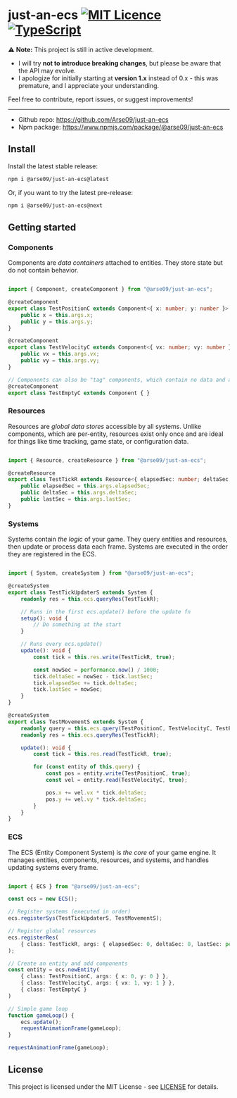 # just-an-ecs [![MIT Licence](https://badges.frapsoft.com/os/mit/mit.svg?v=103)](https://opensource.org/licenses/mit-license.php) [![TypeScript](https://badges.frapsoft.com/typescript/code/typescript.svg?v=101)](https://github.com/ellerbrock/typescript-badges/)

⚠️ **Note:** This project is still in active development.  

- I will try **not to introduce breaking changes**, but please be aware that the API may evolve.  
- I apologize for initially starting at **version 1.x** instead of 0.x - this was premature, and I appreciate your understanding.  

Feel free to contribute, report issues, or suggest improvements!

---

- Github repo: <https://github.com/Arse09/just-an-ecs>
- Npm package: <https://www.npmjs.com/package/@arse09/just-an-ecs>

## Install

Install the latest stable release:

``` bash
npm i @arse09/just-an-ecs@latest
```

Or, if you want to try the latest pre-release:

``` bash
npm i @arse09/just-an-ecs@next
```

## Getting started

### Components

Components are *data containers* attached to entities.
They store state but do not contain behavior.

``` typescript

import { Component, createComponent } from "@arse09/just-an-ecs";

@createComponent
export class TestPositionC extends Component<{ x: number; y: number }> {
    public x = this.args.x;
    public y = this.args.y;
}

@createComponent
export class TestVelocityC extends Component<{ vx: number; vy: number }> {
    public vx = this.args.vx;
    public vy = this.args.vy;
}

// Components can also be "tag" components, which contain no data and are used to mark entities.
@createComponent
export class TestEmptyC extends Component { }

```

### Resources

Resources are *global data stores* accessible by all systems.
Unlike components, which are per-entity, resources exist only once and are ideal for things like time tracking, game state, or configuration data.

``` typescript

import { Resource, createResource } from "@arse09/just-an-ecs";

@createResource
export class TestTickR extends Resource<{ elapsedSec: number; deltaSec: number; lastSec: number }> {
    public elapsedSec = this.args.elapsedSec;
    public deltaSec = this.args.deltaSec;
    public lastSec = this.args.lastSec;
}

```

### Systems

Systems contain *the logic* of your game.
They query entities and resources, then update or process data each frame. Systems are executed in the order they are registered in the ECS.

``` typescript

import { System, createSystem } from "@arse09/just-an-ecs";

@createSystem
export class TestTickUpdaterS extends System {
    readonly res = this.ecs.queryRes(TestTickR);

    // Runs in the first ecs.update() before the update fn
    setup(): void {
        // Do something at the start
    }

    // Runs every ecs.update()
    update(): void {
        const tick = this.res.write(TestTickR, true);

        const nowSec = performance.now() / 1000;
        tick.deltaSec = nowSec - tick.lastSec;
        tick.elapsedSec += tick.deltaSec;
        tick.lastSec = nowSec;
    }
}

@createSystem
export class TestMovementS extends System {
    readonly query = this.ecs.query(TestPositionC, TestVelocityC, TestEmptyC);
    readonly res = this.ecs.queryRes(TestTickR);

    update(): void {
        const tick = this.res.read(TestTickR, true);

        for (const entity of this.query) {
            const pos = entity.write(TestPositionC, true);
            const vel = entity.read(TestVelocityC, true);

            pos.x += vel.vx * tick.deltaSec;
            pos.y += vel.vy * tick.deltaSec;
        }
    }
}


```

### ECS

The ECS (Entity Component System) is *the core* of your game engine.
It manages entities, components, resources, and systems, and handles updating systems every frame.

``` typescript

import { ECS } from "@arse09/just-an-ecs";

const ecs = new ECS();

// Register systems (executed in order)
ecs.registerSys(TestTickUpdaterS, TestMovementS);

// Register global resources
ecs.registerRes(
    { class: TestTickR, args: { elapsedSec: 0, deltaSec: 0, lastSec: performance.now() / 1000 } }
);

// Create an entity and add components
const entity = ecs.newEntity(
    { class: TestPositionC, args: { x: 0, y: 0 } },
    { class: TestVelocityC, args: { vx: 1, vy: 1 } },
    { class: TestEmptyC }
)

// Simple game loop
function gameLoop() {
    ecs.update();
    requestAnimationFrame(gameLoop);
}

requestAnimationFrame(gameLoop);

```

## License

This project is licensed under the MIT License - see [LICENSE](LICENSE) for details.
